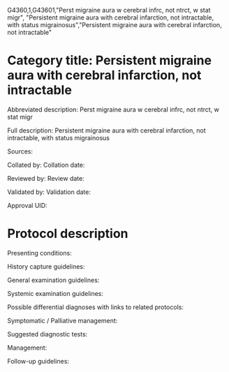 G4360,1,G43601,"Perst migraine aura w cerebral infrc, not ntrct, w stat migr", "Persistent migraine aura with cerebral infarction, not intractable, with status migrainosus","Persistent migraine aura with cerebral infarction, not intractable"
# Category title: Persistent migraine aura with cerebral infarction, not intractable

Abbreviated description: Perst migraine aura w cerebral infrc, not ntrct, w stat migr

Full description: Persistent migraine aura with cerebral infarction, not intractable, with status migrainosus

Sources:

Collated by:
Collation date:

Reviewed by:
Review date:

Validated by:
Validation date:

Approval UID:

# Protocol description

Presenting conditions:

History capture guidelines:

General examination guidelines:

Systemic examination guidelines:

Possible differential diagnoses with links to related protocols:

Symptomatic / Palliative management:

Suggested diagnostic tests:

Management:

Follow-up guidelines:
